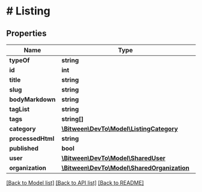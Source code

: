 # # Listing

## Properties

Name | Type | Description | Notes
------------ | ------------- | ------------- | -------------
**typeOf** | **string** |  |
**id** | **int** |  |
**title** | **string** |  |
**slug** | **string** |  |
**bodyMarkdown** | **string** |  |
**tagList** | **string** |  |
**tags** | **string[]** |  |
**category** | [**\Bitween\DevTo\Model\ListingCategory**](ListingCategory.md) |  |
**processedHtml** | **string** |  |
**published** | **bool** |  |
**user** | [**\Bitween\DevTo\Model\SharedUser**](SharedUser.md) |  |
**organization** | [**\Bitween\DevTo\Model\SharedOrganization**](SharedOrganization.md) |  | [optional]

[[Back to Model list]](../../README.md#models) [[Back to API list]](../../README.md#endpoints) [[Back to README]](../../README.md)
